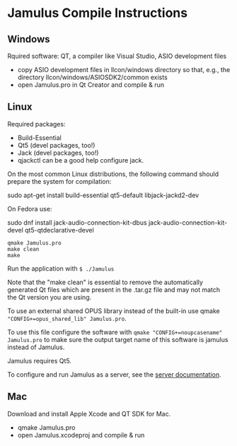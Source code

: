 Jamulus Compile Instructions
============================

Windows
-------

Rquired software: QT, a compiler like Visual Studio, ASIO development files

- copy ASIO development files in llcon/windows directory so that, e.g., the
  directory llcon/windows/ASIOSDK2/common exists
- open Jamulus.pro in Qt Creator and compile & run


Linux
-----

Required packages: 

- Build-Essential
- Qt5 (devel packages, too!)
- Jack (devel packages, too!)
- qjackctl can be a good help configure jack.

On the most common Linux distributions, the following command should prepare the system for compilation:

sudo apt-get install build-essential qt5-default libjack-jackd2-dev

On Fedora use:

sudo dnf install jack-audio-connection-kit-dbus jack-audio-connection-kit-devel qt5-qtdeclarative-devel

~~~
qmake Jamulus.pro
make clean
make
~~~

Run the application with `$ ./Jamulus`

Note that the "make clean" is essential to remove the automatically generated Qt files which are present in the .tar.gz file and may not match the Qt version you are using.

To use an external shared OPUS library instead of the built-in use qmake `"CONFIG+=opus_shared_lib" Jamulus.pro`.

To use this file configure the software with `qmake "CONFIG+=noupcasename" Jamulus.pro` to make sure the output target name of this software is jamulus instead of Jamulus.

Jamulus requires Qt5.

To configure and run Jamulus as a server, see the [server documentation](https://github.com/corrados/jamulus/wiki/Running-a-Server).


Mac
---

Download and install Apple Xcode and QT SDK for Mac.

- qmake Jamulus.pro
- open Jamulus.xcodeproj and compile & run
